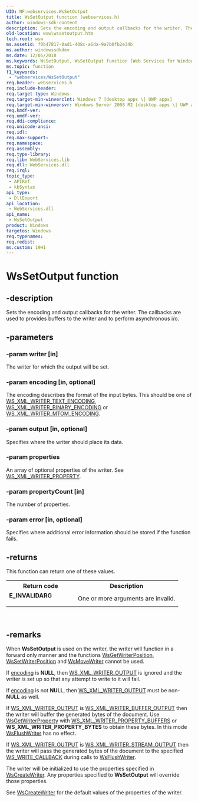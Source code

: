 ```yaml
---
UID: NF:webservices.WsSetOutput
title: WsSetOutput function (webservices.h)
author: windows-sdk-content
description: Sets the encoding and output callbacks for the writer. The callbacks are used to provides buffers to the writer and to perform asynchronous i/o.
old-location: wsw\wssetoutput.htm
tech.root: wsw
ms.assetid: f0b47817-0ad1-408c-a6da-9a7b0fb2e34b
ms.author: windowssdkdev
ms.date: 12/05/2018
ms.keywords: WsSetOutput, WsSetOutput function [Web Services for Windows], webservices/WsSetOutput, wsw.wssetoutput
ms.topic: function
f1_keywords: 
 - "webservices/WsSetOutput"
req.header: webservices.h
req.include-header: 
req.target-type: Windows
req.target-min-winverclnt: Windows 7 [desktop apps \| UWP apps]
req.target-min-winversvr: Windows Server 2008 R2 [desktop apps \| UWP apps]
req.kmdf-ver: 
req.umdf-ver: 
req.ddi-compliance: 
req.unicode-ansi: 
req.idl: 
req.max-support: 
req.namespace: 
req.assembly: 
req.type-library: 
req.lib: WebServices.lib
req.dll: WebServices.dll
req.irql: 
topic_type:
 - APIRef
 - kbSyntax
api_type:
 - DllExport
api_location:
 - WebServices.dll
api_name:
 - WsSetOutput
product: Windows
targetos: Windows
req.typenames: 
req.redist: 
ms.custom: 19H1
---
```


# WsSetOutput function


## -description


Sets the encoding and output callbacks for the writer.  The callbacks are used to 
        provides buffers to the writer and to perform asynchronous i/o.
      


## -parameters




### -param writer [in]

The writer for which the output will be set.
        


### -param encoding [in, optional]

The encoding describes the format of the input bytes.  This should be one of <a href="https://docs.microsoft.com/windows/desktop/api/webservices/ns-webservices-_ws_xml_writer_text_encoding">WS_XML_WRITER_TEXT_ENCODING</a>,
          <a href="https://docs.microsoft.com/windows/desktop/api/webservices/ns-webservices-_ws_xml_writer_binary_encoding">WS_XML_WRITER_BINARY_ENCODING</a> or <a href="https://docs.microsoft.com/windows/desktop/api/webservices/ns-webservices-_ws_xml_writer_mtom_encoding">WS_XML_WRITER_MTOM_ENCODING</a>.
        


### -param output [in, optional]

Specifies where the writer should place its data.
        


### -param properties

An array of optional properties of the writer.  See <a href="https://docs.microsoft.com/windows/desktop/api/webservices/ns-webservices-_ws_xml_writer_property">WS_XML_WRITER_PROPERTY</a>.
        


### -param propertyCount [in]

The number of properties.


### -param error [in, optional]

Specifies where additional error information should be stored if the function fails.
        


## -returns



This function can return one of these values.

<table>
<tr>
<th>Return code</th>
<th>Description</th>
</tr>
<tr>
<td width="40%">
<dl>
<dt><b>E_INVALIDARG</b></dt>
</dl>
</td>
<td width="60%">
One or more arguments are invalid.

</td>
</tr>
</table>
 




## -remarks



When <b>WsSetOutput</b> is used on the writer, the writer will function in a forward only manner and
        the functions <a href="https://docs.microsoft.com/windows/desktop/api/webservices/nf-webservices-wsgetwriterposition">WsGetWriterPosition</a>, <a href="https://docs.microsoft.com/windows/desktop/api/webservices/nf-webservices-wssetwriterposition">WsSetWriterPosition</a> and <a href="https://docs.microsoft.com/windows/desktop/api/webservices/nf-webservices-wsmovewriter">WsMoveWriter</a> cannot be used.
      

If <a href="https://docs.microsoft.com/windows/desktop/api/webservices/ns-webservices-_ws_xml_writer_encoding">encoding</a> is <b>NULL</b>, then <a href="https://docs.microsoft.com/windows/desktop/api/webservices/ns-webservices-_ws_xml_writer_output">WS_XML_WRITER_OUTPUT</a> is ignored and the writer is set up so that any attempt to write to it will fail.
      

If <a href="https://docs.microsoft.com/windows/desktop/api/webservices/ns-webservices-_ws_xml_writer_encoding">encoding</a> is not <b>NULL</b>, then <a href="https://docs.microsoft.com/windows/desktop/api/webservices/ns-webservices-_ws_xml_writer_output">WS_XML_WRITER_OUTPUT</a> must be non-<b>NULL</b> as well.
      

If <a href="https://docs.microsoft.com/windows/desktop/api/webservices/ns-webservices-_ws_xml_writer_output">WS_XML_WRITER_OUTPUT</a> is <a href="https://docs.microsoft.com/windows/desktop/api/webservices/ns-webservices-_ws_xml_writer_buffer_output">WS_XML_WRITER_BUFFER_OUTPUT</a> then the writer will buffer the generated
        bytes of the document.  Use <a href="https://docs.microsoft.com/windows/desktop/api/webservices/nf-webservices-wsgetwriterproperty">WsGetWriterProperty</a> with <a href="https://docs.microsoft.com/windows/desktop/api/webservices/ne-webservices-ws_xml_writer_property_id">WS_XML_WRITER_PROPERTY_BUFFERS</a> or
        <b>WS_XML_WRITER_PROPERTY_BYTES</b> to obtain these bytes.  In this mode <a href="https://docs.microsoft.com/windows/desktop/api/webservices/nf-webservices-wsflushwriter">WsFlushWriter</a> has no effect.
      

If <a href="https://docs.microsoft.com/windows/desktop/api/webservices/ns-webservices-_ws_xml_writer_output">WS_XML_WRITER_OUTPUT</a> is <a href="https://docs.microsoft.com/windows/desktop/api/webservices/ns-webservices-_ws_xml_writer_stream_output">WS_XML_WRITER_STREAM_OUTPUT</a> then the writer will pass the generated
        bytes of the document to the specified <a href="https://docs.microsoft.com/windows/desktop/api/webservices/nc-webservices-ws_write_callback">WS_WRITE_CALLBACK</a> during calls to <a href="https://docs.microsoft.com/windows/desktop/api/webservices/nf-webservices-wsflushwriter">WsFlushWriter</a>.
      

The writer will be initialized to use the properties specified in <a href="https://docs.microsoft.com/windows/desktop/api/webservices/nf-webservices-wscreatewriter">WsCreateWriter</a>.  Any properties
        specified to <b>WsSetOutput</b> will override those properties.
      

See <a href="https://docs.microsoft.com/windows/desktop/api/webservices/nf-webservices-wscreatewriter">WsCreateWriter</a> for the default values of the properties of the writer.
      



